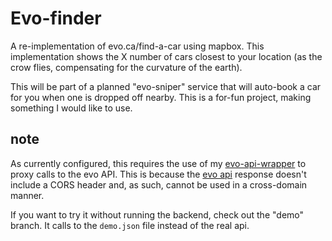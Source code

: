 # Evo-finder

A re-implementation of evo.ca/find-a-car using mapbox. This implementation shows the X number of cars closest to your location (as the crow flies, compensating for the curvature of the earth). 

This will be part of a planned "evo-sniper" service that will auto-book a car for you when one is dropped off nearby. This is a for-fun project, making something I would like to use.

## note

As currently configured, this requires the use of my [evo-api-wrapper](https://github.com/jeremy21212121/evo-api-wrapper) to proxy calls to the evo API. This is because the [evo api](https://evo.ca/api/Cars.aspx) response doesn't include a CORS header and, as such, cannot be used in a cross-domain manner.

If you want to try it without running the backend, check out the "demo" branch. It calls to the ```demo.json``` file instead of the real api.
